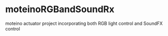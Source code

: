 # moteinoRGBandSoundRx
moteino actuator project incorporating both RGB light control and SoundFX control
